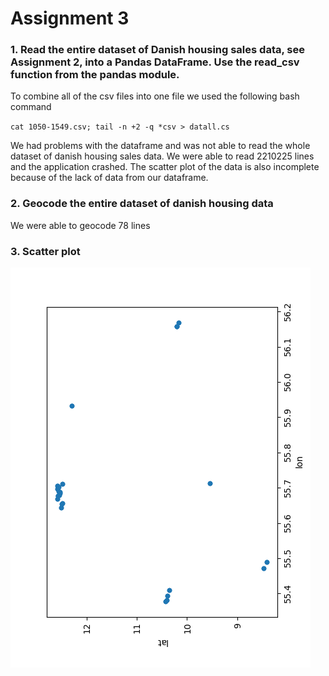 # Assignment 3

### 1. Read the entire dataset of Danish housing sales data, see Assignment 2, into a Pandas DataFrame. Use the read_csv function from the pandas module.

To combine all of the csv files into one file we used the following bash command 

`cat 1050-1549.csv; tail -n +2 -q *csv > datall.cs`

We had problems with the dataframe and was not able to read the whole dataset of danish housing sales data. We were able to read 2210225 lines and the application crashed. The scatter plot of the data is also incomplete because of the lack of data from our dataframe. 

### 2. Geocode the entire dataset of danish housing data

We were able to geocode 78 lines 


### 3. Scatter plot

![Text](https://github.com/HakimiX/BusinessIntelligence/blob/master/Assignment3/scatterplot.png)